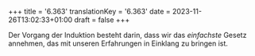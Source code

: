 +++
title = '6.363'
translationKey = '6.363'
date = 2023-11-26T13:02:33+01:00
draft = false
+++

Der Vorgang der Induktion besteht darin, dass wir das <em class="germph">einfachste</em> Gesetz annehmen, das mit unseren Erfahrungen in Einklang zu bringen ist.
